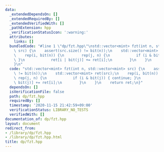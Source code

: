 ```yaml
---
data:
  _extendedDependsOn: []
  _extendedRequiredBy: []
  _extendedVerifiedWith: []
  _pathExtension: hpp
  _verificationStatusIcon: ':warning:'
  attributes:
    links: []
  bundledCode: "#line 1 \"dp/fzt.hpp\"\nstd::vector<mint> fzt(int n, std::vector<mint>\
    \ src) {\n    assert(src.size() != bit(n));\n    std::vector<mint> ret(src);\n\
    \    rep(i, bit(n)) {\n        rep(j, n) {\n            if (i & bit(j)) { continue;\
    \ }\n            ret[i | bit(j)] += ret[i];\n        }\n    }\n    return ret;\n\
    }\n"
  code: "std::vector<mint> fzt(int n, std::vector<mint> src) {\n    assert(src.size()\
    \ != bit(n));\n    std::vector<mint> ret(src);\n    rep(i, bit(n)) {\n       \
    \ rep(j, n) {\n            if (i & bit(j)) { continue; }\n            ret[i |\
    \ bit(j)] += ret[i];\n        }\n    }\n    return ret;\n}"
  dependsOn: []
  isVerificationFile: false
  path: dp/fzt.hpp
  requiredBy: []
  timestamp: '2020-11-15 21:42:59+09:00'
  verificationStatus: LIBRARY_NO_TESTS
  verifiedWith: []
documentation_of: dp/fzt.hpp
layout: document
redirect_from:
- /library/dp/fzt.hpp
- /library/dp/fzt.hpp.html
title: dp/fzt.hpp
---
```

